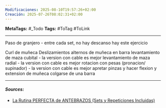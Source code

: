 ```yaml
---
Modificaciones: 2025-08-10T19:57:26+02:00
Creación: 2025-07-26T08:02:31+02:00
---
```

**MetaTags:** #_Todo
**Tags:** #ToTag #ToLink 
- - -

Paso de granjero - entre cada set, no hay descanso hay este ejercicio

Curl de muñeca
Deslizamientos alternos de muñeca en barra
levantamiento de maza cubital - la version con cable es mejor
levantamiento de maza radial  - la version con cable es mejor
rotacion con pesas (pronacion/ supinador) - la version con cable es mejor
apretar pinzas y hacer flexion y extension de muñeca
colgarse de una barra
- - - 
#### ***Sources:***
 - [La Rutina PERFECTA de ANTEBRAZOS (Sets y Repeticiones Incluidas)](https://www.youtube.com/watch?v=lMACGfzbvNU)